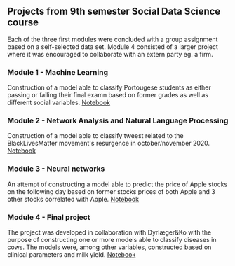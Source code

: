 ## Projects from 9th semester Social Data Science course
Each of the three first modules were concluded with a group assignment based on a self-selected data set. Module 4 consisted of a larger project where it was encouraged to collaborate with an extern party eg. a firm.

### Module 1 -  Machine Learning

Construction of a model able to classify Portougese students as either passing or failing their final examn based on former grades as well as different social variables.
[Notebook](https://louise198713.github.io/Social-Data-Science/M1)

### Module 2 -  Network Analysis and Natural Language Processing

Construction of a model able to classify tweest related to the BlackLivesMatter movement's resurgence in october/november 2020.
[Notebook](https://louise198713.github.io/Social-Data-Science/M2)

### Module 3 -  Neural networks

An attempt of constructing a model able to predict the price of Apple stocks on the following day based on former stocks prices of both Apple and 3 other stocks correlated with Apple.
[Notebook](https://louise198713.github.io/Social-Data-Science/M3)

### Module 4 - Final project 

The project was developed in collaboration with Dyrlæger&Ko with the purpose of constructing one or more models able to classify diseases in cows. The models were, among other variables, constructed based on clinical parameters and milk yield.
[Notebook](https://louise198713.github.io/Social-Data-Science/M4Project)
